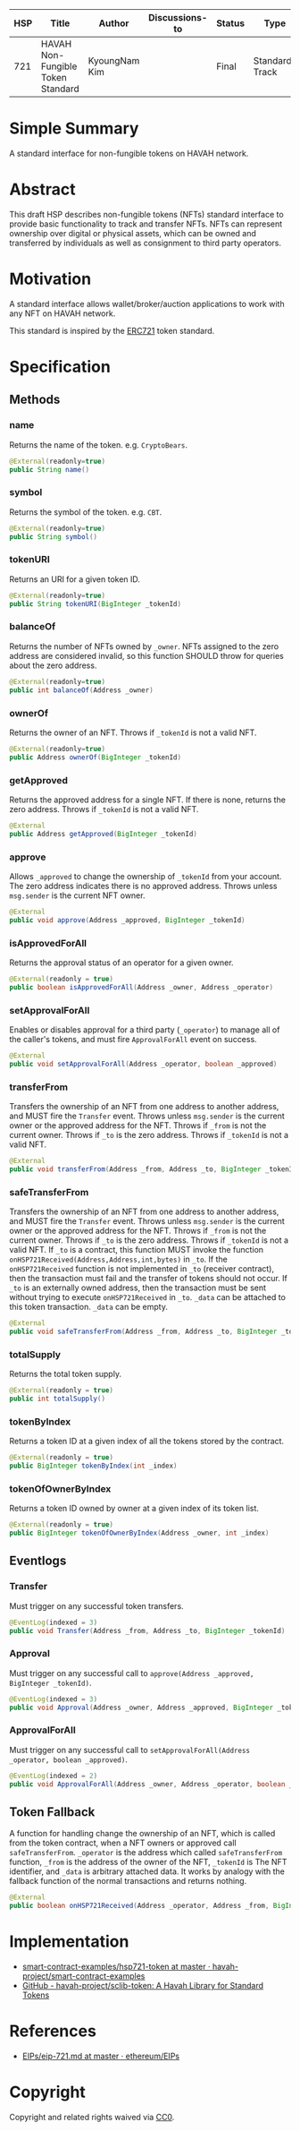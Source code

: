 | HSP  | Title                              | Author        | Discussions-to | Status | Type             | Category  | Created |
|------|------------------------------------|---------------|----------------|--------|------------------|-----------|---------|
| 721  | HAVAH Non-Fungible Token Standard  | KyoungNam Kim |                | Final  | Standards Track  | Contract  |         |

# Simple Summary
A standard interface for non-fungible tokens on HAVAH network.

# Abstract
This draft HSP describes non-fungible tokens (NFTs) standard interface to provide basic functionality to track and transfer NFTs. NFTs can represent ownership over digital or physical assets, which can be owned and transferred by individuals as well as consignment to third party operators.

# Motivation
A standard interface allows wallet/broker/auction applications to work with any NFT on HAVAH network.

This standard is inspired by the [ERC721](https://github.com/ethereum/EIPs/blob/master/EIPS/eip-721.md) token standard.

# Specification
## Methods
### name
Returns the name of the token. e.g. `CryptoBears`.

```Java
@External(readonly=true)
public String name()
```

### symbol
Returns the symbol of the token. e.g. `CBT`.
```Java
@External(readonly=true)
public String symbol()
```

### tokenURI
Returns an URI for a given token ID.

```Java
@External(readonly=true)
public String tokenURI(BigInteger _tokenId)
```

### balanceOf
Returns the number of NFTs owned by `_owner`. NFTs assigned to the zero address are considered invalid, so this function SHOULD throw for queries about the zero address.

```Java
@External(readonly=true)
public int balanceOf(Address _owner)
```

### ownerOf
Returns the owner of an NFT. Throws if `_tokenId` is not a valid NFT.

```Java
@External(readonly=true)
public Address ownerOf(BigInteger _tokenId)
```

### getApproved
Returns the approved address for a single NFT. If there is none, returns the zero address. Throws if `_tokenId` is not a valid NFT.

```Java
@External
public Address getApproved(BigInteger _tokenId)
```

### approve
Allows `_approved` to change the ownership of `_tokenId` from your account. The zero address indicates there is no approved address. Throws unless `msg.sender` is the current NFT owner.

```Java
@External
public void approve(Address _approved, BigInteger _tokenId)
```

### isApprovedForAll
Returns the approval status of an operator for a given owner.

```Java
@External(readonly = true)
public boolean isApprovedForAll(Address _owner, Address _operator)
```

### setApprovalForAll
Enables or disables approval for a third party (`_operator`) to manage all of the caller's tokens, and must fire `ApprovalForAll` event on success.

```Java
@External
public void setApprovalForAll(Address _operator, boolean _approved)
```

### transferFrom
Transfers the ownership of an NFT from one address to another address, and MUST fire the `Transfer` event. Throws unless `msg.sender` is the current owner or the approved address for the NFT. Throws if `_from` is not the current owner. Throws if `_to` is the zero address. Throws if `_tokenId` is not a valid NFT.

```Java
@External
public void transferFrom(Address _from, Address _to, BigInteger _tokenId)
```

### safeTransferFrom
Transfers the ownership of an NFT from one address to another address, and MUST fire the `Transfer` event. Throws unless `msg.sender` is the current owner or the approved address for the NFT. Throws if `_from` is not the current owner. Throws if `_to` is the zero address. Throws if `_tokenId` is not a valid NFT. If `_to` is a contract, this function MUST invoke the function `onHSP721Received(Address,Address,int,bytes)` in `_to`. If the `onHSP721Received` function is not implemented in `_to` (receiver contract), then the transaction must fail and the transfer of tokens should not occur. If `_to` is an externally owned address, then the transaction must be sent without trying to execute `onHSP721Received` in `_to`. `_data` can be attached to this token transaction. `_data` can be empty.

```Java
@External
public void safeTransferFrom(Address _from, Address _to, BigInteger _tokenId, @Optional byte[] _data)
```

### totalSupply
Returns the total token supply.

```Java
@External(readonly = true)
public int totalSupply()
```

### tokenByIndex
Returns a token ID at a given index of all the tokens stored by the contract.

```Java
@External(readonly = true)
public BigInteger tokenByIndex(int _index)
```

### tokenOfOwnerByIndex
Returns a token ID owned by owner at a given index of its token list.

```Java
@External(readonly = true)
public BigInteger tokenOfOwnerByIndex(Address _owner, int _index)
```

## Eventlogs
### Transfer
Must trigger on any successful token transfers.

```Java
@EventLog(indexed = 3)
public void Transfer(Address _from, Address _to, BigInteger _tokenId)
```

### Approval
Must trigger on any successful call to `approve(Address _approved, BigInteger _tokenId)`.

```Java
@EventLog(indexed = 3)
public void Approval(Address _owner, Address _approved, BigInteger _tokenId)
```

### ApprovalForAll
Must trigger on any successful call to `setApprovalForAll(Address _operator, boolean _approved)`.

```Java
@EventLog(indexed = 2)
public void ApprovalForAll(Address _owner, Address _operator, boolean _approved)
```

## Token Fallback
A function for handling change the ownership of an NFT, which is called from the token contract, when a NFT owners or approved call `safeTransferFrom`. `_operator` is the address which called `safeTransferFrom` function, `_from` is the address of the owner of the NFT, `_tokenId` is The NFT identifier, and `_data` is arbitrary attached data. It works by analogy with the fallback function of the normal transactions and returns nothing.

```Java
@External
public boolean onHSP721Received(Address _operator, Address _from, BigInteger _tokenId, byte[] _data)
```


# Implementation
- [smart-contract-examples/hsp721-token at master · havah-project/smart-contract-examples](https://github.com/havah-project/smart-contract-examples/tree/master/hsp721-token)
- [GitHub - havah-project/sclib-token: A Havah Library for Standard Tokens](https://github.com/havah-project/sclib-token) 

# References
- [EIPs/eip-721.md at master · ethereum/EIPs](https://github.com/ethereum/EIPs/blob/master/EIPS/eip-721.md)

# Copyright
Copyright and related rights waived via [CC0](https://creativecommons.org/publicdomain/zero/1.0).